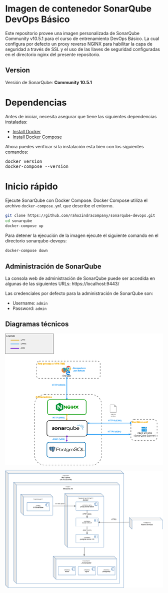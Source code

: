 # Imagen de contenedor SonarQube DevOps Básico

Este repositorio provee una imagen personalizada de SonarQube Community v10.5.1 para el curso de entrenamiento DevOps Básico.
La cual configura por defecto un proxy reverso NGINX para habilitar la capa de seguridad a través de SSL
y el uso de las llaves de seguridad configuradas en el directorio nginx del presente repositorio.

## Version

Versión de SonarQube: **Community 10.5.1**

# Dependencias

Antes de iniciar, necesita asegurar que tiene las siguientes dependencias instaladas:

* [Install Docker](http://docs.docker.com/installation/)
* [Install Docker Compose](http://docs.docker.com/compose/install/)

Ahora puedes verificar si la instalación esta bien con los siguientes comandos:

<pre>
docker version
docker-compose --version
</pre>

# Inicio rápido

Ejecute SonarQube con Docker Compose. Docker Compose utiliza el archivo `docker-compose.yml` que describe el entorno.

```bash
git clone https://github.com/rahozindracompany/sonarqube-devops.git
cd sonarqube
docker-compose up
```

Para detener la ejecución de la imagen ejecute el siguiente comando en el directorio sonarqube-devops:

```bash
docker-compose down
```

## Administración de SonarQube

La consola web de administración de SonarQube puede ser accedida en algunas de las siguientes URLs:
https://localhost:9443/

Las credenciales por defecto para la administración de SonarQube son:

- Username: `admin`
- Password: `admin`


## Diagramas técnicos

![Diagrama de componentes](/doc/components-diagram.png "Diagrama de componentes")

![Diagrama de despliegue](/doc/physical-diagram.png "Diagrama de despliegue")